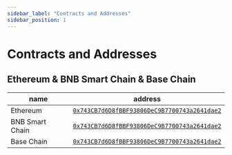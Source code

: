 ```yaml
---
sidebar_label: "Contracts and Addresses"
sidebar_position: 1
---
```

# Contracts and Addresses

## Ethereum  & BNB Smart Chain & Base Chain

| name           |  address                                      |
|------------------|-----------------------------------------------|
| Ethereum         | [`0x743CB7d6D8fBBF93806DeC9B7700743a2641dae2`](https://bscscan.com/address/0x743CB7d6D8fBBF93806DeC9B7700743a2641dae2)  |
| BNB Smart Chain  | [`0x743CB7d6D8fBBF93806DeC9B7700743a2641dae2`](https://etherscan.io/address/0x743CB7d6D8fBBF93806DeC9B7700743a2641dae2)  |
| Base Chain       | [`0x743CB7d6D8fBBF93806DeC9B7700743a2641dae2`](https://basescan.org/address/0x743CB7d6D8fBBF93806DeC9B7700743a2641dae2) |






